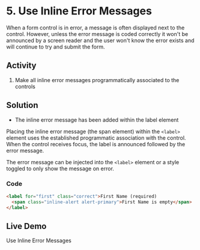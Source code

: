 # 5. Use Inline Error Messages
When a form control is in error, a message is often displayed next to the control. However, unless the error message is coded correctly it won't be announced by a screen reader and the user won't know the error exists and will continue to try and submit the form.

## Activity
1. Make all inline error messages programmatically associated to the controls

## Solution
* The inline error message has been added within the label element

Placing the inline error message (the span element) within the `<label>` element uses the established programmatic association with the control. When the control receives focus, the label is announced followed by the error message.

The error message can be injected into the `<label>` element or a style toggled to only show the message on error.

### Code
```html
<label for="first" class="correct">First Name (required) 
  <span class="inline-alert alert-primary">First Name is empty</span>
</label>
```
## Live Demo
Use Inline Error Messages
